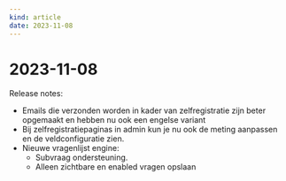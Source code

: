 ```yaml
---
kind: article
date: 2023-11-08
---
```


# 2023-11-08

Release notes:

* Emails die verzonden worden in kader van zelfregistratie zijn beter opgemaakt en hebben nu ook een engelse variant
* Bij zelfregistratiepaginas in admin kun je nu ook de meting aanpassen en de veldconfiguratie zien.
* Nieuwe vragenlijst engine: 
  * Subvraag ondersteuning.
  * Alleen zichtbare en enabled vragen opslaan
